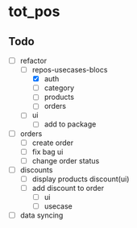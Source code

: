 # tot_pos

## Todo
- [ ] refactor
  - [ ] repos-usecases-blocs
    - [x] auth
    - [ ] category
    - [ ] products
    - [ ] orders
  - [ ] ui
    - [ ] add to package
- [ ] orders
  - [ ] create order
  - [ ] fix bag ui
  - [ ] change order status
- [ ] discounts
  - [ ] display products discount(ui)
  - [ ] add discount to order
    - [ ] ui
    - [ ] usecase
- [ ] data syncing